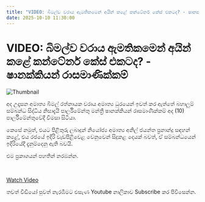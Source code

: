```yaml
---
title: "VIDEO: බිමල්ව වරාය ඇමතිකමෙන් අයින් කළේ කන්ටේනර් කේස් එකටද? - ෂානක්කියන් රාසමාණික්කම්"
date: 2025-10-10 11:30:00
---
```


# VIDEO: බිමල්ව වරාය ඇමතිකමෙන් අයින් කළේ කන්ටේනර් කේස් එකටද? - ෂානක්කියන් රාසමාණික්කම්

![Thumbnail](https://helakuru.sgp1.cdn.digitaloceanspaces.com/esana/images/lib/rasamanikkam-parliment.jpg)

අද උදෑසන අමාත්‍ය බිමල් රත්නායක වරාය අමාත්‍ය ධුරයෙන් ඉවත් කර ඇත්තේ බහාලුම් සම්බන්ධ සිද්ධිය නිසාදැයි පාර්ලිමේන්තු මන්ත්‍රී ෂානක්කියන් රාසමාණික්කම් අද (10) පාර්ලිමේන්තුවේදී විමසා සිටියා.

කෙසේ නමුත්, එයට පිළිතුරු ලබාදුන් නියෝජ්‍ය අමාත්‍ය අනිල් ජයන්ත ප්‍රනාන්දු සඳහන් කළේ, එය රජයේ ඉදිරි වැඩපිළිවෙළ වෙනුවෙන් සිදුකළ දෙයක් බවත්, ඒ සම්බන්ධයෙන් ඉදිරියේදී දැනුම්දෙනු ඇති බවයි.

එම ප්‍රකාශයන් පහතින් නරඹන්න.

 

[Watch Video](https://youtube.com/embed/HdQSo965m04)

තවත් වීඩියෝ පුවත් නැරඹීමට එසැණ Youtube නාලිකාව Subscribe කර පිවිසෙන්න.


